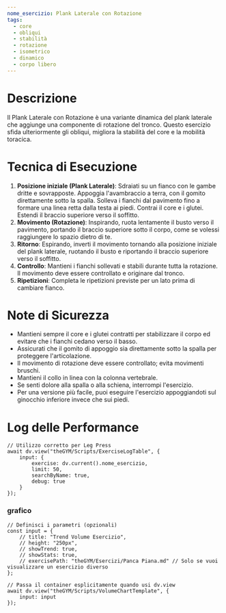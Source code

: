 ```yaml
---
nome_esercizio: Plank Laterale con Rotazione
tags:
  - core
  - obliqui
  - stabilità
  - rotazione
  - isometrico
  - dinamico
  - corpo libero
---
```


# Descrizione

Il Plank Laterale con Rotazione è una variante dinamica del plank laterale che aggiunge una componente di rotazione del tronco. Questo esercizio sfida ulteriormente gli obliqui, migliora la stabilità del core e la mobilità toracica.

# Tecnica di Esecuzione

1.  **Posizione iniziale (Plank Laterale)**: Sdraiati su un fianco con le gambe dritte e sovrapposte. Appoggia l'avambraccio a terra, con il gomito direttamente sotto la spalla. Solleva i fianchi dal pavimento fino a formare una linea retta dalla testa ai piedi. Contrai il core e i glutei. Estendi il braccio superiore verso il soffitto.
2.  **Movimento (Rotazione)**: Inspirando, ruota lentamente il busto verso il pavimento, portando il braccio superiore sotto il corpo, come se volessi raggiungere lo spazio dietro di te.
3.  **Ritorno**: Espirando, inverti il movimento tornando alla posizione iniziale del plank laterale, ruotando il busto e riportando il braccio superiore verso il soffitto.
4.  **Controllo**: Mantieni i fianchi sollevati e stabili durante tutta la rotazione. Il movimento deve essere controllato e originare dal tronco.
5.  **Ripetizioni**: Completa le ripetizioni previste per un lato prima di cambiare fianco.

# Note di Sicurezza

- Mantieni sempre il core e i glutei contratti per stabilizzare il corpo ed evitare che i fianchi cedano verso il basso.
- Assicurati che il gomito di appoggio sia direttamente sotto la spalla per proteggere l'articolazione.
- Il movimento di rotazione deve essere controllato; evita movimenti bruschi.
- Mantieni il collo in linea con la colonna vertebrale.
- Se senti dolore alla spalla o alla schiena, interrompi l'esercizio.
- Per una versione più facile, puoi eseguire l'esercizio appoggiandoti sul ginocchio inferiore invece che sui piedi.

# Log delle Performance

```dataviewjs
// Utilizzo corretto per Leg Press
await dv.view("theGYM/Scripts/ExerciseLogTable", {
    input: {
        exercise: dv.current().nome_esercizio,
        limit: 50,
        searchByName: true,
        debug: true
    }
});
```

### grafico

```dataviewjs
// Definisci i parametri (opzionali)
const input = {
    // title: "Trend Volume Esercizio",
    // height: "250px",
    // showTrend: true,
    // showStats: true,
    // exercisePath: "theGYM/Esercizi/Panca Piana.md" // Solo se vuoi visualizzare un esercizio diverso
};

// Passa il container esplicitamente quando usi dv.view
await dv.view("theGYM/Scripts/VolumeChartTemplate", {
    input: input
});
```
